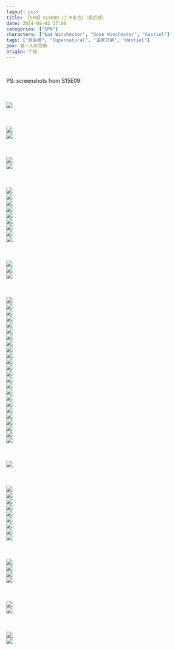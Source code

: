 ```yaml
---
layout: post
title: 【SPN】S15E09（丁卡复合）（观后感）
date: 2024-08-02 17:00
categories: ["SPN"]
characters: ["Sam Winchester", "Dean Winchester", "Castiel"]
tags: ["观后感", "Supernatural", "温家兄弟", "destiel"]
pov: 第一人称视角
origin: 个站
---
```


<br>

PS: screenshots from S15E09:

<br><br>
![](/assets/images/SPN/S15/2024-08-02-SPN-1509-1.jpg)
<br>

<br><br>
![](/assets/images/SPN/S15/2024-08-02-SPN-1509-2.jpg)
<br>
![](/assets/images/SPN/S15/2024-08-02-SPN-1509-3.jpg)
<br>

<br><br>
![](/assets/images/SPN/S15/2024-08-02-SPN-1509-4.jpg)
<br>
![](/assets/images/SPN/S15/2024-08-02-SPN-1509-5.jpg)
<br>

<br><br>
![](/assets/images/SPN/S15/2024-08-02-SPN-1509-6.jpg)
<br>
![](/assets/images/SPN/S15/2024-08-02-SPN-1509-7.jpg)
<br>
![](/assets/images/SPN/S15/2024-08-02-SPN-1509-8.jpg)
<br>
![](/assets/images/SPN/S15/2024-08-02-SPN-1509-9.jpg)
<br>
![](/assets/images/SPN/S15/2024-08-02-SPN-1509-10.jpg)
<br>
![](/assets/images/SPN/S15/2024-08-02-SPN-1509-11.jpg)
<br>
![](/assets/images/SPN/S15/2024-08-02-SPN-1509-12.jpg)
<br>
![](/assets/images/SPN/S15/2024-08-02-SPN-1509-13.jpg)
<br>
![](/assets/images/SPN/S15/2024-08-02-SPN-1509-14.jpg)
<br>

<br><br>
![](/assets/images/SPN/S15/2024-08-02-SPN-1509-15.jpg)
<br>
![](/assets/images/SPN/S15/2024-08-02-SPN-1509-16.jpg)
<br>
![](/assets/images/SPN/S15/2024-08-02-SPN-1509-17.jpg)
<br>

<br><br>
![](/assets/images/SPN/S15/2024-08-02-SPN-1509-20.jpg)
<br>
![](/assets/images/SPN/S15/2024-08-02-SPN-1509-21.jpg)
<br>
![](/assets/images/SPN/S15/2024-08-02-SPN-1509-22.jpg)
<br>
![](/assets/images/SPN/S15/2024-08-02-SPN-1509-23.jpg)
<br>
![](/assets/images/SPN/S15/2024-08-02-SPN-1509-24.jpg)
<br>
![](/assets/images/SPN/S15/2024-08-02-SPN-1509-25.jpg)
<br>
![](/assets/images/SPN/S15/2024-08-02-SPN-1509-26.jpg)
<br>
![](/assets/images/SPN/S15/2024-08-02-SPN-1509-27.jpg)
<br>
![](/assets/images/SPN/S15/2024-08-02-SPN-1509-28.jpg)
<br>
![](/assets/images/SPN/S15/2024-08-02-SPN-1509-29.jpg)
<br>
![](/assets/images/SPN/S15/2024-08-02-SPN-1509-30.jpg)
<br>
![](/assets/images/SPN/S15/2024-08-02-SPN-1509-31.jpg)
<br>
![](/assets/images/SPN/S15/2024-08-02-SPN-1509-32.jpg)
<br>
![](/assets/images/SPN/S15/2024-08-02-SPN-1509-33.jpg)
<br>
![](/assets/images/SPN/S15/2024-08-02-SPN-1509-34.jpg)
<br>
![](/assets/images/SPN/S15/2024-08-02-SPN-1509-35.jpg)
<br>
![](/assets/images/SPN/S15/2024-08-02-SPN-1509-36.jpg)
<br>
![](/assets/images/SPN/S15/2024-08-02-SPN-1509-37.jpg)
<br>
![](/assets/images/SPN/S15/2024-08-02-SPN-1509-38.jpg)
<br>
![](/assets/images/SPN/S15/2024-08-02-SPN-1509-39.jpg)
<br>
![](/assets/images/SPN/S15/2024-08-02-SPN-1509-40.jpg)
<br>
![](/assets/images/SPN/S15/2024-08-02-SPN-1509-41.jpg)
<br>
![](/assets/images/SPN/S15/2024-08-02-SPN-1509-42.jpg)
<br>
![](/assets/images/SPN/S15/2024-08-02-SPN-1509-43.jpg)
<br>

<br><br>
![](/assets/images/SPN/S15/2024-08-02-SPN-1509-44.jpg)
<br>

<br><br>
![](/assets/images/SPN/S15/2024-08-02-SPN-1509-45.jpg)
<br>
![](/assets/images/SPN/S15/2024-08-02-SPN-1509-46.jpg)
<br>
![](/assets/images/SPN/S15/2024-08-02-SPN-1509-47.jpg)
<br>
![](/assets/images/SPN/S15/2024-08-02-SPN-1509-48.jpg)
<br>
![](/assets/images/SPN/S15/2024-08-02-SPN-1509-49.jpg)
<br>
![](/assets/images/SPN/S15/2024-08-02-SPN-1509-50.jpg)
<br>
![](/assets/images/SPN/S15/2024-08-02-SPN-1509-51.jpg)
<br>
![](/assets/images/SPN/S15/2024-08-02-SPN-1509-52.jpg)
<br>
![](/assets/images/SPN/S15/2024-08-02-SPN-1509-53.jpg)
<br>

<br><br>
![](/assets/images/SPN/S15/2024-08-02-SPN-1509-54.jpg)
<br>
![](/assets/images/SPN/S15/2024-08-02-SPN-1509-55.jpg)
<br>
![](/assets/images/SPN/S15/2024-08-02-SPN-1509-56.jpg)
<br>
![](/assets/images/SPN/S15/2024-08-02-SPN-1509-57.jpg)
<br>

<br><br>
![](/assets/images/SPN/S15/2024-08-02-SPN-1509-18.jpg)
<br>
![](/assets/images/SPN/S15/2024-08-02-SPN-1509-19.jpg)
<br>

<br><br>
![](/assets/images/SPN/S15/2024-08-02-SPN-1509-58.jpg)
<br>
![](/assets/images/SPN/S15/2024-08-02-SPN-1509-59.jpg)
<br>
